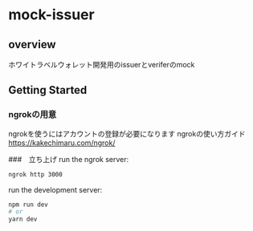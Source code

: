 # mock-issuer

## overview
ホワイトラベルウォレット開発用のissuerとveriferのmock

## Getting Started

### ngrokの用意
ngrokを使うにはアカウントの登録が必要になります
ngrokの使い方ガイド
https://kakechimaru.com/ngrok/

###　立ち上げ
run the ngrok server:
```bash
ngrok http 3000
```
run the development server:

```bash
npm run dev
# or
yarn dev
```
